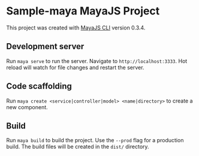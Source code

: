 # Sample-maya MayaJS Project

This project was created with [MayaJS CLI](https://github.com/mayajs/cli) version 0.3.4.

## Development server

Run `maya serve` to run the server. Navigate to `http://localhost:3333`. Hot reload will watch for file changes and restart the server.

## Code scaffolding

Run `maya create <service|controller|model> <name|directory>` to create a new component.

## Build

Run `maya build` to build the project. Use the `--prod` flag for a production build. The build files will be created in the `dist/` directory.